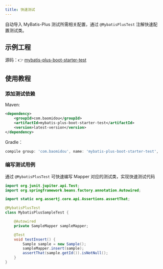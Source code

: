 ```yaml
---
title: 快速测试
---
```


自动导入 MyBatis-Plus 测试所需相关配置，通过 `@MybatisPlusTest` 注解快速配置测试类。

## 示例工程

源码：👉 [mybatis-plus-boot-starter-test](https://github.com/baomidou/mybatis-plus/tree/master/mybatis-plus-boot-starter-test)

## 使用教程

### 添加测试依赖

Maven:

```xml
<dependency>
    <groupId>com.baomidou</groupId>
    <artifactId>mybatis-plus-boot-starter-test</artifactId>
    <version>latest-version</version>
</dependency>
```

Gradle：

```groovy
compile group: 'com.baomidou', name: 'mybatis-plus-boot-starter-test', version: 'latest-version'
```

### 编写测试用例

通过 `@MybatisPlusTest` 可快速编写 Mapper 对应的测试类，实现快速测试代码

```java
import org.junit.jupiter.api.Test;
import org.springframework.beans.factory.annotation.Autowired;

import static org.assertj.core.api.Assertions.assertThat;

@MybatisPlusTest
class MybatisPlusSampleTest {

    @Autowired
    private SampleMapper sampleMapper;

    @Test
    void testInsert() {
        Sample sample = new Sample();
        sampleMapper.insert(sample);
        assertThat(sample.getId()).isNotNull();
    }
}
```

<script>
export default {
  mounted () {
    var xmlHttp = new XMLHttpRequest()
    xmlHttp.open("GET", "https://img.shields.io/maven-central/v/com.baomidou/mybatis-plus-boot-starter-test.json", false)
    xmlHttp.send(null)
    var mpVersion = JSON.parse(xmlHttp.responseText).value.replace('v', '')
    var codeNodeList = document.querySelectorAll('code')
    for (var i = 0; i < codeNodeList.length; i++) {
        codeNodeList[i].innerHTML = codeNodeList[i].innerHTML.replace('latest-version', mpVersion)
    }
  }
}
</script>
